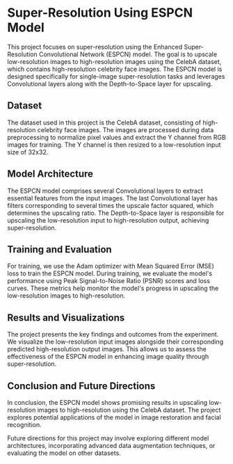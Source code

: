 # Super-Resolution Using ESPCN Model

This project focuses on super-resolution using the Enhanced Super-Resolution Convolutional Network (ESPCN) model. The goal is to upscale low-resolution images to high-resolution images using the CelebA dataset, which contains high-resolution celebrity face images. The ESPCN model is designed specifically for single-image super-resolution tasks and leverages Convolutional layers along with the Depth-to-Space layer for upscaling.

## Dataset

The dataset used in this project is the CelebA dataset, consisting of high-resolution celebrity face images. The images are processed during data preprocessing to normalize pixel values and extract the Y channel from RGB images for training. The Y channel is then resized to a low-resolution input size of 32x32.

## Model Architecture

The ESPCN model comprises several Convolutional layers  to extract essential features from the input images. The last Convolutional layer has filters corresponding to several times the upscale factor squared, which determines the upscaling ratio. The Depth-to-Space layer is responsible for upscaling the low-resolution input to high-resolution output, achieving super-resolution.

## Training and Evaluation

For training, we use the Adam optimizer with Mean Squared Error (MSE) loss to train the ESPCN model. During training, we evaluate the model's performance using Peak Signal-to-Noise Ratio (PSNR) scores and loss curves. These metrics help monitor the model's progress in upscaling the low-resolution images to high-resolution.

## Results and Visualizations

The project presents the key findings and outcomes from the experiment. We visualize the low-resolution input images alongside their corresponding predicted high-resolution output images. This allows us to assess the effectiveness of the ESPCN model in enhancing image quality through super-resolution.

## Conclusion and Future Directions

In conclusion, the ESPCN model shows promising results in upscaling low-resolution images to high-resolution using the CelebA dataset. The project explores potential applications of the model in image restoration and facial recognition.

Future directions for this project may involve exploring different model architectures, incorporating advanced data augmentation techniques, or evaluating the model on other datasets.


